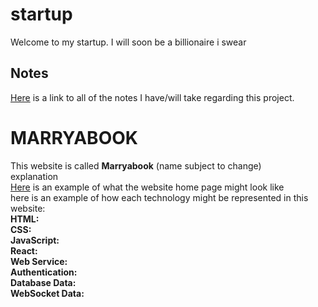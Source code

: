 # startup
Welcome to my startup. I will soon be a billionaire i swear  
## Notes
[Here](https://github.com/bradencwatkins/startup/blob/main/notes.md) is a link to all of the notes I have/will take regarding this project.  

# MARRYABOOK
This website is called **Marryabook** (name subject to change)  
explanation  
[Here](https://drive.google.com/file/d/1Eb0WA7tvIowid-mEEZiHedwYJ79e5i2W/view?usp=sharing) is an example of what the website home page might look like  
here is an example of how each technology might be represented in this website:  
**HTML:**  
**CSS:**  
**JavaScript:**  
**React:**  
**Web Service:**  
**Authentication:**  
**Database Data:**  
**WebSocket Data:**  



